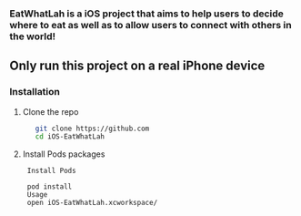 ### EatWhatLah is a iOS project that aims to help users to decide where to eat as well as to allow users to connect with others in the world!

## Only run this project on a real iPhone device

### Installation

1. Clone the repo
   ```sh
      git clone https://github.com
      cd iOS-EatWhatLah

   ```
2. Install Pods packages
   ```Cocoapods
    Install Pods

    pod install
    Usage
    open iOS-EatWhatLah.xcworkspace/   
   ```
